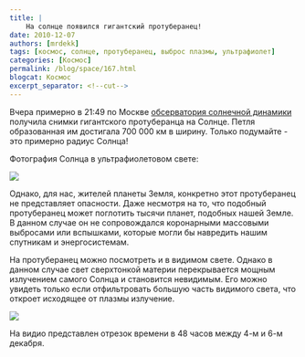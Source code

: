 ```yaml
---
title: |
    На солнце появился гигантский протуберанец!
date: 2010-12-07
authors: [mrdekk]
tags: [космос, солнце, протуберанец, выброс плазмы, ультрафиолет]
categories: [Космос]
permalink: /blog/space/167.html
blogcat: Космос
excerpt_separator: <!--cut-->
---
```


Вчера примерно в 21:49 по Москве [обсерватория солнечной динамики](http://sdo.gsfc.nasa.gov/) получила снимки гигантского протуберанца на Солнце. Петля образованная им достигала 700 000 км в ширину. Только подумайте - это примерно радиус Солнца!

Фотография Солнца в ультрафиолетовом свете:


![](http://itw66.ru/uploads/images/00/00/01/2010/12/07/1bf3ff.jpg)



<!--cut-->


Однако, для нас, жителей планеты Земля, конкретно этот протуберанец не представляет опасности. Даже несмотря на то, что подобный протуберанец может поглотить тысячи планет, подобных нашей Земле. В данном случае он не сопровождался коронарными массовыми выбросами или вспышками, которые могли бы навредить нашим спутникам и энергосистемам. 

На протуберанец можно посмотреть и в видимом свете. Однако в данном случае свет сверхтонкой материи перекрывается мощным излучением самого Солнца и становится невидимым. Его можно увидеть только если отфильтровать большую часть видимого света, что откроет исходящее от плазмы излучение.


![](http://itw66.ru/uploads/images/00/00/01/2010/12/07/c00e39.jpg)


На видио представлен отрезок времени в 48 часов между 4-м и 6-м декабря.

<object style="height: 390px; width: 640px"><param name="movie" value="http://www.youtube.com/v/GybRTToxSQI?version=3"><param name="allowFullScreen" value="true"><param name="allowScriptAccess" value="always"><embed src="http://www.youtube.com/v/GybRTToxSQI?version=3" type="application/x-shockwave-flash" allowfullscreen="true" allowScriptAccess="always" width="640" height="390"></object>
